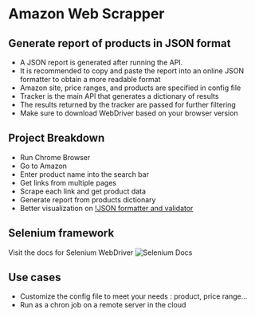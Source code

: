 
# Amazon Web Scrapper

## Generate report of products in JSON format

* A JSON report is generated after running the API.
* It is recommended to copy and paste the report into an online JSON formatter to obtain a more readable format
* Amazon site, price ranges, and products are specified in config file
* Tracker is the main API that generates a dictionary of results
* The results returned by the tracker are passed for further filtering
* Make sure to download WebDriver based on your browser version

## Project Breakdown
* Run Chrome Browser
* Go to Amazon
* Enter product name into the search bar
* Get links from multiple pages
* Scrape each link and get product data
* Generate report from products dictionary
* Better visualization on [!JSON formatter and validator](https://jsonformatter.curiousconcept.com/)

## Selenium  framework
Visit the docs for Selenium WebDriver ![Selenium Docs](https://www.selenium.dev/documentation/en/webdriver/)

## Use cases
* Customize the config file to meet your needs : product, price range...
* Run as a chron job on a remote server in the cloud

